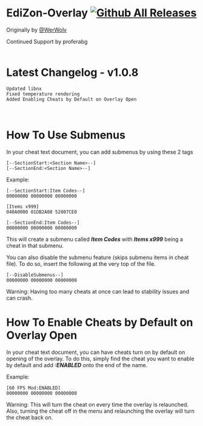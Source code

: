 # EdiZon-Overlay [![Github All Releases](https://img.shields.io/github/downloads/ppkantorski/EdiZon-Overlay/total.svg)]()

Originally by [@WerWolv](https://www.github.com/WerWolv)

Continued Support by proferabg
<br />
<br />

# Latest Changelog - v1.0.8

    Updated libnx
    Fixed temperature rendering
    Added Enabling Cheats by Default on Overlay Open
<br />

# How To Use Submenus

In your cheat text document, you can add submenus by using these 2 tags

    [--SectionStart:<Section Name>--]
    [--SectionEnd:<Section Name>--]

Example:

    [--SectionStart:Item Codes--]
    00000000 00000000 00000000    

    [Items x999]
    040A0000 01DB2A08 52807CE0

    [--SectionEnd:Item Codes--]
    00000000 00000000 00000000

This will create a submenu called ***Item Codes*** with ***Items x999*** being a cheat in that submenu.

You can also disable the submenu feature (skips submenu items in cheat file).
To do so, insert the following at the very top of the file.

    [--DisableSubmenus--]
    00000000 00000000 00000000

Warning: Having too many cheats at once can lead to stability issues and can crash.
<br />

# How To Enable Cheats by Default on Overlay Open

In your cheat text document, you can have cheats turn on by default on opening of the overlay.
To do this, simply find the cheat you want to enable by default and add ***:ENABLED*** onto the end of the name.

Example:

    [60 FPS Mod:ENABLED]
    00000000 00000000 00000000

Warning: This will turn the cheat on every time the overlay is relaunched. Also, turning the cheat off in the menu and relaunching the overlay will turn the cheat back on.
